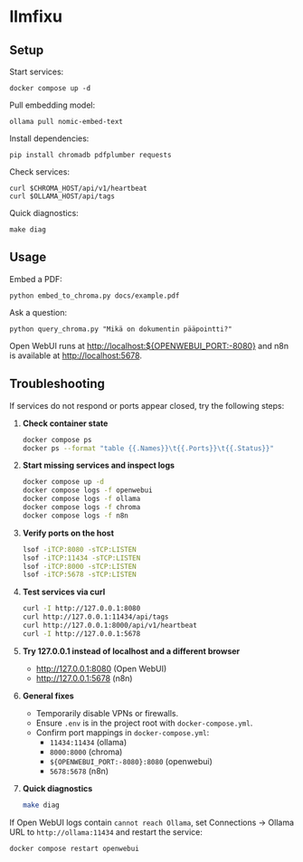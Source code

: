 # llmfixu

## Setup

Start services:

```
docker compose up -d
```

Pull embedding model:

```
ollama pull nomic-embed-text
```

Install dependencies:

```
pip install chromadb pdfplumber requests
```

Check services:

```
curl $CHROMA_HOST/api/v1/heartbeat
curl $OLLAMA_HOST/api/tags
```

Quick diagnostics:

```
make diag
```

## Usage

Embed a PDF:

```
python embed_to_chroma.py docs/example.pdf
```

Ask a question:

```
python query_chroma.py "Mikä on dokumentin pääpointti?"
```

Open WebUI runs at [http://localhost:${OPENWEBUI_PORT:-8080}](http://localhost:8080) and n8n is available at [http://localhost:5678](http://localhost:5678).

## Troubleshooting

If services do not respond or ports appear closed, try the following steps:

1. **Check container state**

   ```bash
   docker compose ps
   docker ps --format "table {{.Names}}\t{{.Ports}}\t{{.Status}}"
   ```

2. **Start missing services and inspect logs**

   ```bash
   docker compose up -d
   docker compose logs -f openwebui
   docker compose logs -f ollama
   docker compose logs -f chroma
   docker compose logs -f n8n
   ```

3. **Verify ports on the host**

   ```bash
   lsof -iTCP:8080 -sTCP:LISTEN
   lsof -iTCP:11434 -sTCP:LISTEN
   lsof -iTCP:8000 -sTCP:LISTEN
   lsof -iTCP:5678 -sTCP:LISTEN
   ```

4. **Test services via curl**

   ```bash
   curl -I http://127.0.0.1:8080
   curl http://127.0.0.1:11434/api/tags
   curl http://127.0.0.1:8000/api/v1/heartbeat
   curl -I http://127.0.0.1:5678
   ```

5. **Try 127.0.0.1 instead of localhost and a different browser**

   * http://127.0.0.1:8080 (Open WebUI)
   * http://127.0.0.1:5678 (n8n)

6. **General fixes**

   * Temporarily disable VPNs or firewalls.
   * Ensure `.env` is in the project root with `docker-compose.yml`.
   * Confirm port mappings in `docker-compose.yml`:
     * `11434:11434` (ollama)
     * `8000:8000` (chroma)
     * `${OPENWEBUI_PORT:-8080}:8080` (openwebui)
     * `5678:5678` (n8n)

7. **Quick diagnostics**

   ```bash
   make diag
   ```

If Open WebUI logs contain `cannot reach Ollama`, set Connections → Ollama URL to `http://ollama:11434` and restart the service:

```bash
docker compose restart openwebui
```
